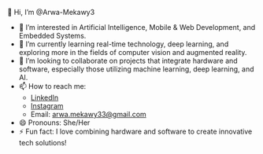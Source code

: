 👋 Hi, I’m @Arwa-Mekawy3

- 👀 I’m interested in Artificial Intelligence, Mobile & Web Development, and Embedded Systems.
- 🌱 I’m currently learning real-time technology, deep learning, and exploring more in the fields of computer vision and augmented reality.
- 💞️ I’m looking to collaborate on projects that integrate hardware and software, especially those utilizing machine learning, deep learning, and AI.
- 📫 How to reach me:
  - [LinkedIn](https://linkedin.com/in/arwa-mekawy-06ba89333)
  - [Instagram](https://instagram.com/arwa.mekawy33?igsh=MW5qaDN5OXN0aXEyZg==)
  - Email: arwa.mekawy33@gmail.com
- 😄 Pronouns: She/Her
- ⚡ Fun fact: I love combining hardware and software to create innovative tech solutions!

<!---
Arwa-Mekawy3/Arwa-Mekawy3 is a ✨ special ✨ repository because its `README.md` (this file) appears on your GitHub profile.
You can click the Preview link to take a look at your changes.
--->
